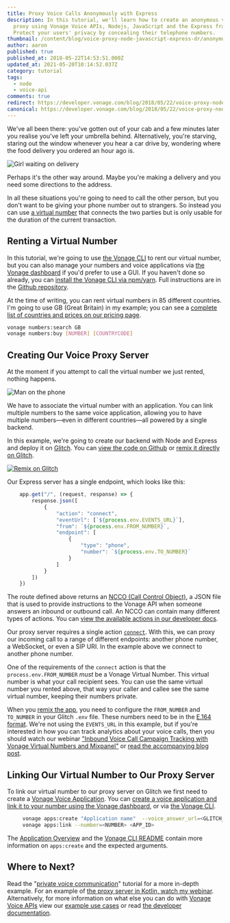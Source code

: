 ```yaml
---
title: Proxy Voice Calls Anonymously with Express
description: In this tutorial, we'll learn how to create an anonymous voice
  proxy using Vonage Voice APIs, Nodejs, JavaScript and the Express framework.
  Protect your users' privacy by concealing their telephone numbers.
thumbnail: /content/blog/voice-proxy-node-javascript-express-dr/anonymous-voice-proxy-featured-image.png
author: aaron
published: true
published_at: 2018-05-22T14:53:51.000Z
updated_at: 2021-05-20T10:14:52.037Z
category: tutorial
tags:
  - node
  - voice-api
comments: true
redirect: https://developer.vonage.com/blog/2018/05/22/voice-proxy-node-javascript-express-dr
canonical: https://developer.vonage.com/blog/2018/05/22/voice-proxy-node-javascript-express-dr
---
```

We've all been there: you've gotten out of your cab and a few minutes later you realise you've left your umbrella behind. Alternatively, you're starving, staring out the window whenever you hear a car drive by, wondering where the food delivery you ordered an hour ago is.

![Girl waiting on delivery](/content/blog/proxy-voice-calls-anonymously-with-express/waiting-on-delivery.gif)

Perhaps it's the other way around. Maybe you're making a delivery and you need some directions to the address.

In all these situations you're going to need to call the other person, but you don't want to be giving your phone number out to strangers. So instead you can use [a virtual number](https://www.vonage.com/communications-apis/phone-numbers/) that connects the two parties but is only usable for the duration of the current transaction.

## Renting a Virtual Number

In this tutorial, we're going to use [the Vonage CLI](https://github.com/Vonage/vonage-cli) to rent our virtual number, but you can also manage your numbers and voice applications via [the Vonage dashboard](https://dashboard.nexmo.com/buy-numbers) if you'd prefer to use a GUI. If you haven't done so already, you can [install the Vonage CLI via npm/yarn](https://github.com/Vonage/vonage-cli#install-and-run-from-source). Full instructions are in the [Github repository](https://github.com/Vonage/vonage-cli).

At the time of writing, you can rent virtual numbers in 85 different countries. I'm going to use GB (Great Britain) in my example; you can see a [complete list of countries and prices on our pricing page](https://www.vonage.com/communications-apis/pricing/?icid=nexmo_rd).

```sh
vonage numbers:search GB
vonage numbers:buy [NUMBER] [COUNTRYCODE]
```

## Creating Our Voice Proxy Server

At the moment if you attempt to call the virtual number we just rented, nothing happens.

![Man on the phone](/content/blog/proxy-voice-calls-anonymously-with-express/on-the-phone.gif)

We have to associate the virtual number with an application. You can link multiple numbers to the same voice application, allowing you to have multiple numbers—even in different countries—all powered by a single backend.

In this example, we're going to create our backend with Node and Express and deploy it on [Glitch](https://glitch.com/). You can [view the code on Github](https://github.com/nexmo-community/anonymous-voice-proxy-glitch-server) or [remix it directly on Glitch](https://glitch.com/edit/#!/remix/jungle-pigeon).

[![Remix on Glitch](https://cdn.glitch.com/2703baf2-b643-4da7-ab91-7ee2a2d00b5b%2Fremix-button.svg)](https://glitch.com/edit/#!/remix/jungle-pigeon)

Our Express server has a single endpoint, which looks like this:

```javascript
    app.get("/", (request, response) => {
        response.json([
            {
                "action": "connect",
                "eventUrl": [`${process.env.EVENTS_URL}`],
                "from": `${process.env.FROM_NUMBER}`,
                "endpoint": [
                    {
                        "type": "phone",
                        "number": `${process.env.TO_NUMBER}`
                    }
                ]
            }
        ])
    })
```

The route defined above returns an [NCCO (Call Control Object)](https://developer.vonage.com/voice/voice-api/ncco-reference), a JSON file that is used to provide instructions to the Vonage API when someone answers an inbound or outbound call. An NCCO can contain many different types of actions. You can [view the available actions in our developer docs](https://developer.vonage.com/voice/voice-api/ncco-reference).

Our proxy server requires a single action [`connect`](https://developer.vonage.com/voice/voice-api/ncco-reference#connect). With this, we can proxy our incoming call to a range of different endpoints: another phone number, a WebSocket, or even a SIP URI. In the example above we connect to another phone number.

One of the requirements of the `connect` action is that the `process.env.FROM_NUMBER` *must* be a Vonage Virtual Number. This virtual number is what your call recipient sees. You can use the same virtual number you rented above, that way your caller and callee see the same virtual number, keeping their numbers private.

When you [remix the app](https://glitch.com/edit/#!/remix/jungle-pigeon), you need to configure the `FROM_NUMBER` and `TO_NUMBER` in your Glitch `.env`  file. These numbers need to be in the [E.164 format](https://en.wikipedia.org/wiki/E.164). We're not using the `EVENTS_URL` in this example, but if you're interested in how you can track analytics about your voice calls, then you should watch our webinar ["Inbound Voice Call Campaign Tracking with Vonage Virtual Numbers and Mixpanel"](https://www.youtube.com/watch?v=gm-XUvUwgyc) or [read the accompanying blog post](https://learn.vonage.com/blog/2017/08/03/inbound-voice-call-campaign-tracking-dr/).

## Linking Our Virtual Number to Our Proxy Server

To link our virtual number to our proxy server on Glitch we first need to create a [Vonage Voice Application](https://developer.vonage.com/application/overview). You can [create a voice application and link it to your number using the Vonage dashboard](https://dashboard.nexmo.com/voice/create-application), or via [the Vonage CLI](https://github.com/Vonage/vonage-cli).

```sh
     vonage apps:create "Application name"  --voice_answer_url=<GLITCH_URL> --voice_event_url=<EVENTS_URL> 
     vonage apps:link --number=<NUMBER> <APP_ID>
```

The [Application Overview](https://developer.vonage.com/application/overview) and the [Vonage CLI README](https://github.com/Vonage/vonage-cli#readme) contain more information on `apps:create` and the expected arguments.

## Where to Next?

Read the "[private voice communication](https://developer.vonage.com/use-cases/private-voice-communication)" tutorial for a more in-depth example. For an example of [the proxy server in Kotlin, watch my webinar](https://www.youtube.com/watch?v=pHf9Df3Ns2U). Alternatively, for more information on what else you can do with [Vonage Voice APIs](https://www.vonage.com/communications-apis/voice/?icmp=hibox_voiceapi_novalue) view our [example use cases](https://www.vonage.com/communications-apis/programmable-solutions/) or read [the developer documentation](https://developer.vonage.com/voice/voice-api/overview).